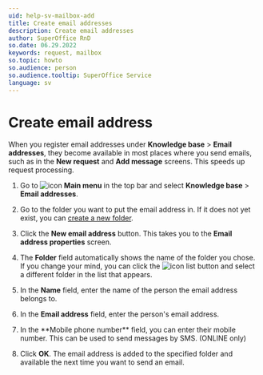 ```yaml
---
uid: help-sv-mailbox-add
title: Create email addresses
description: Create email addresses
author: SuperOffice RnD
so.date: 06.29.2022
keywords: request, mailbox
so.topic: howto
so.audience: person
so.audience.tooltip: SuperOffice Service
language: sv
---
```


# Create email address

When you register email addresses under **Knowledge base** > **Email addresses**, they become available in most places where you send emails, such as in the **New request** and **Add message** screens. This speeds up request processing.

1. Go to ![icon][img2] **Main menu** in the top bar and select **Knowledge base** > **Email addresses**.

1. Go to the folder you want to put the email address in. If it does not yet exist, you can [create a new folder][1].

1. Click the **New email address** button. This takes you to the **Email address properties** screen.

1. The **Folder** field automatically shows the name of the folder you chose. If you change your mind, you can click the ![icon][img1] list button and select a different folder in the list that appears.

1. In the **Name** field, enter the name of the person the email address belongs to.

1. In the **Email address** field, enter the person's email address.

1. <!-- online --> In the **Mobile phone number** field, you can enter their mobile number. This can be used to send messages by SMS. (ONLINE only)

1. Click **OK**. The email address is added to the specified folder and available the next time you want to send an email.

<!-- Referenced links -->
[1]: manage-folders.md

<!-- Referenced images -->
[img1]: ../../../../../../common/icons/dropdown-arrow.png
[img2]: ../../../../../media/icons/main-menu.png

